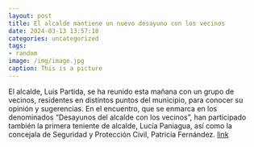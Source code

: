 ```yaml
---
layout: post
title: El alcalde mantiene un nuevo desayuno con los vecinos
date: 2024-03-13 13:57:18
categories: uncategorized
tags:
- random
image: /img/image.jpg
caption: This is a picture
---
```

El alcalde, Luis Partida, se ha reunido esta mañana con un grupo de vecinos, residentes en distintos puntos del municipio, para conocer su opinión y sugerencias.  En el encuentro, que se enmarca en los denominados “Desayunos del alcalde con los vecinos”, han participado también la primera teniente de alcalde, Lucía Paniagua, así como la concejala de Seguridad y Protección Civil, Patricia Fernández.  [link](https://www.ayto-villacanada.es/noticias/el-alcalde-mantiene-un-nuevo-desayuno-con-los-vecinos/)
